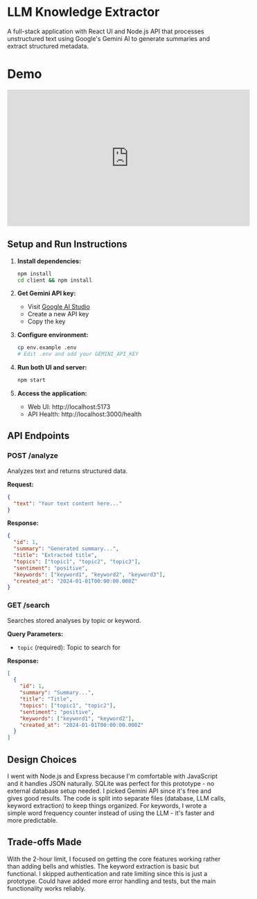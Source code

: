 # LLM Knowledge Extractor

A full-stack application with React UI and Node.js API that processes unstructured text using Google's Gemini AI to generate summaries and extract structured metadata.

# Demo

<iframe width="560" height="315" src="https://www.loom.com/embed/9c21c273dcf04901a39f6a4e0091f162?sid=30f97c57-4ab1-4d42-af48-f2c4823838ef" frameborder="0" webkitallowfullscreen mozallowfullscreen allowfullscreen></iframe>

## Setup and Run Instructions

1. **Install dependencies:**
   ```bash
   npm install
   cd client && npm install
   ```

2. **Get Gemini API key:**
   - Visit [Google AI Studio](https://makersuite.google.com/app/apikey)
   - Create a new API key
   - Copy the key

3. **Configure environment:**
   ```bash
   cp env.example .env
   # Edit .env and add your GEMINI_API_KEY
   ```

4. **Run both UI and server:**
   ```bash
   npm start
   ```

5. **Access the application:**
   - Web UI: http://localhost:5173
   - API Health: http://localhost:3000/health

## API Endpoints

### POST /analyze
Analyzes text and returns structured data.

**Request:**
```json
{
  "text": "Your text content here..."
}
```

**Response:**
```json
{
  "id": 1,
  "summary": "Generated summary...",
  "title": "Extracted title",
  "topics": ["topic1", "topic2", "topic3"],
  "sentiment": "positive",
  "keywords": ["keyword1", "keyword2", "keyword3"],
  "created_at": "2024-01-01T00:00:00.000Z"
}
```

### GET /search
Searches stored analyses by topic or keyword.

**Query Parameters:**
- `topic` (required): Topic to search for

**Response:**
```json
[
  {
    "id": 1,
    "summary": "Summary...",
    "title": "Title",
    "topics": ["topic1", "topic2"],
    "sentiment": "positive",
    "keywords": ["keyword1", "keyword2"],
    "created_at": "2024-01-01T00:00:00.000Z"
  }
]
```

## Design Choices

I went with Node.js and Express because I'm comfortable with JavaScript and it handles JSON naturally. SQLite was perfect for this prototype - no external database setup needed. I picked Gemini API since it's free and gives good results. The code is split into separate files (database, LLM calls, keyword extraction) to keep things organized. For keywords, I wrote a simple word frequency counter instead of using the LLM - it's faster and more predictable.

## Trade-offs Made

With the 2-hour limit, I focused on getting the core features working rather than adding bells and whistles. The keyword extraction is basic but functional. I skipped authentication and rate limiting since this is just a prototype. Could have added more error handling and tests, but the main functionality works reliably.
